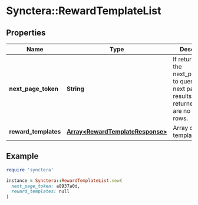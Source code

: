 # Synctera::RewardTemplateList

## Properties

| Name | Type | Description | Notes |
| ---- | ---- | ----------- | ----- |
| **next_page_token** | **String** | If returned, use the next_page_token to query for the next page of results. Not returned if there are no more rows. | [optional] |
| **reward_templates** | [**Array&lt;RewardTemplateResponse&gt;**](RewardTemplateResponse.md) | Array of reward templates |  |

## Example

```ruby
require 'synctera'

instance = Synctera::RewardTemplateList.new(
  next_page_token: a8937a0d,
  reward_templates: null
)
```

